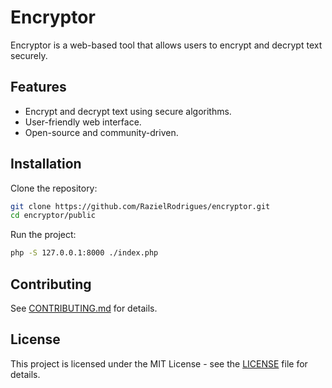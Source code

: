 # Encryptor

Encryptor is a web-based tool that allows users to encrypt and decrypt text securely.

## Features
- Encrypt and decrypt text using secure algorithms.
- User-friendly web interface.
- Open-source and community-driven.

## Installation

Clone the repository:
```sh
git clone https://github.com/RazielRodrigues/encryptor.git
cd encryptor/public
```

Run the project:
```sh
php -S 127.0.0.1:8000 ./index.php
```

## Contributing
See [CONTRIBUTING.md](CONTRIBUTING.md) for details.

## License
This project is licensed under the MIT License - see the [LICENSE](LICENSE) file for details.
